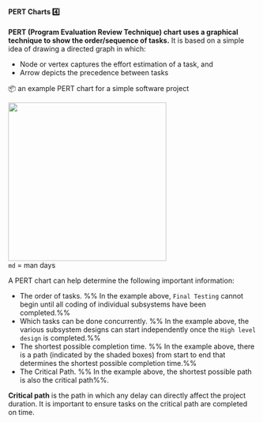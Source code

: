 <div id="title">

#### PERT Charts :four:

</div>

<div id="body">

**PERT (Program Evaluation Review Technique) chart uses a graphical technique to show the order/sequence of tasks.** It is based on a simple idea of drawing a directed graph in which:

* Node or vertex captures the effort estimation of a task, and
* Arrow depicts the precedence between tasks

<tip-box>

:package: an example PERT chart for a simple software project

<img src="{{baseUrl}}/projectPlanning/pertCharts/images/pert.jpg" height="320" /><br>
`md` = man days

</tip-box>

A PERT chart can help determine the following important information:

* The order of tasks. %%&nbsp;In the example above, `Final Testing` cannot begin until all coding of individual subsystems have been completed.%%
* Which tasks can be done concurrently. %%&nbsp;In the example above, the various subsystem designs can start independently once the `High level design` is completed.%%
* The shortest possible completion time. %%&nbsp;In the example above, there is a path (indicated by the shaded boxes) from start to end that determines the shortest possible completion time.%%
* The Critical Path. %%&nbsp;In the example above, the shortest possible path is also the critical path%%.
 
<tip-box type="definition"> 

**Critical path** is the path in which any delay can directly affect the project duration. It is important to ensure tasks on the critical path are completed on time.

</tip-box>

</div>

<div id="extras">
</div>